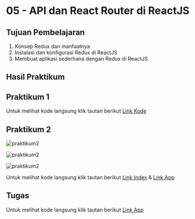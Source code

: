 # 05 - API dan React Router di ReactJS

## Tujuan Pembelajaran

1. Konsep Redux dan manfaatnya
2. Instalasi dan konfigurasi Redux di ReactJS
3. Membuat aplikasi sederhana dengan Redux di ReactJS


## Hasil Praktikum

## Praktikum 1

    
Untuk melihat kode langsung klik tautan berikut [Link Kode](../../src/05_API_dan_Router_ReactJS/Praktikum_1/index.js)


## Praktikum 2

![praktikum2](img/Praktikum_2/Hasil5-2-1.PNG)

![praktikum2](img/Praktikum_2/Hasil5-2-2.PNG)

![praktikum2](img/Praktikum_2/Hasil5-2-3.PNG)

Untuk melihat kode langsung klik tautan berikut [Link Index](../../src/05_API_dan_Router_ReactJS/Praktikum_2/index.js) & [Link App](../../src/05_API_dan_Router_ReactJS/Praktikum_2/App.js)



## Tugas



Untuk melihat kode langsung klik tautan berikut [Link App](../../src/05_API_dan_Router_ReactJS/Praktikum_4/App.js)

